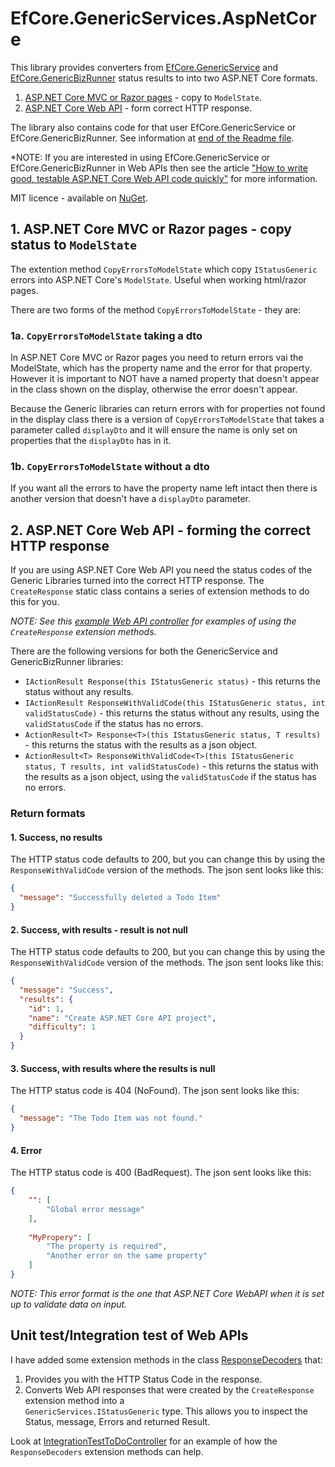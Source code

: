 # EfCore.GenericServices.AspNetCore

This library provides converters from [EfCore.GenericService](https://github.com/JonPSmith/EfCore.GenericServices)
and [EfCore.GenericBizRunner](https://github.com/JonPSmith/EfCore.GenericBizRunner) status results to into two ASP.NET Core formats. 

1. [ASP.NET Core MVC or Razor pages](#1-aspnet-core-mvc-or-razor-pages---copy-status-to-modelstate) - copy to `ModelState`.
2. [ASP.NET Core Web API](#2-aspnet-core-web-api---forming-the-correct-http-response) - form correct HTTP response.

The library also contains code for that user EfCore.GenericService or EfCore.GenericBizRunner. 
See information at [end of the Readme file](#unit-testintegration-test-of-web-apis).

*NOTE: If you are interested in using EfCore.GenericService or EfCore.GenericBizRunner in Web APIs then see the article
["How to write good, testable ASP.NET Core Web API code quickly"](https://www.thereformedprogrammer.net/how-to-write-good-testable-asp-net-core-web-api-code-quickly/)
for more information.

MIT licence - available on [NuGet](https://www.nuget.org/packages/EfCore.GenericServices.AspNetCore/).

## 1. ASP.NET Core MVC or Razor pages - copy status to `ModelState`

The extention method `CopyErrorsToModelState` which copy `IStatusGeneric` errors into ASP.NET Core's `ModelState`.
Useful when working html/razor pages.

There are two forms of the method `CopyErrorsToModelState` - they are:

### 1a. `CopyErrorsToModelState` taking a dto

In ASP.NET Core MVC or Razor pages you need to return errors vai the ModelState, which has the property name and the error for that property. However it is important to NOT have a named property that doesn't appear in the class shown on the display, otherwise the error doesn't appear.

Because the Generic libraries can return errors with for properties not found in the display class there is a version of `CopyErrorsToModelState` that takes a parameter called `displayDto` and it will ensure the name is only set on properties that the `displayDto` has in it.

### 1b. `CopyErrorsToModelState` without a dto

If you want all the errors to have the property name left intact then there is another version that doesn't have a `displayDto` parameter.


## 2. ASP.NET Core Web API - forming the correct HTTP response

If you are using ASP.NET Core Web API you need the status codes of the Generic Libraries turned into the correct HTTP response. The `CreateResponse` static class contains a series of extension methods to do this for you. 

*NOTE: See this [example Web API controller](https://github.com/JonPSmith/EfCore.GenericServices.AspNetCore/blob/master/ExampleWebApi/Controllers/ToDoController.cs) for examples of using the `CreateResponse` extension methods.*

There are the following versions for both the GenericService and GenericBizRunner libraries:

- `IActionResult Response(this IStatusGeneric status)` - this returns the status without any results. 
- `IActionResult ResponseWithValidCode(this IStatusGeneric status, int validStatusCode)` - this returns the status without any results, using the `validStatusCode` if the status has no errors.
- `ActionResult<T> Response<T>(this IStatusGeneric status, T results)` - this returns the status with the results as a json object.
- `ActionResult<T> ResponseWithValidCode<T>(this IStatusGeneric status, T results, int validStatusCode)` - this returns the status with the results as a json object, using the `validStatusCode` if the status has no errors.

### Return formats

#### 1. Success, no results
The HTTP status code defaults to 200, but you can change this by using the `ResponseWithValidCode` version of the methods. The json sent looks like this:

```json
{
  "message": "Successfully deleted a Todo Item"
}
```

#### 2. Success, with results - result is not null
The HTTP status code defaults to 200, but you can change this by using the `ResponseWithValidCode` version of the methods. The json sent looks like this:

```json
{
  "message": "Success",
  "results": {
    "id": 1,
    "name": "Create ASP.NET Core API project",
    "difficulty": 1
  }
}
```

#### 3. Success, with results where the results is null
The HTTP status code is 404 (NoFound). The json sent looks like this:

```json
{
  "message": "The Todo Item was not found."
}
```

#### 4. Error
The HTTP status code is 400 (BadRequest). The json sent looks like this:

```json
{
    "": [
        "Global error message"
    ],    
    
    "MyPropery": [
        "The property is required",
        "Another error on the same property"
    ]
}
```

*NOTE: This error format is the one that ASP.NET Core WebAPI when it is set up to validate data on input.*

## Unit test/Integration test of Web APIs

I have added some extension methods in the class [ResponseDecoders](https://github.com/JonPSmith/EfCore.GenericServices.AspNetCore/blob/master/GenericServices.AspNetCore/UnitTesting/ResponseDecoders.cs)
that:
1. Provides you with the HTTP Status Code in the response.
2. Converts Web API responses that were created by the `CreateResponse` extension method into a  
`GenericServices.IStatusGeneric` type. This allows you to inspect the Status, message, Errors and returned Result.

Look at [IntegrationTestToDoController](https://github.com/JonPSmith/EfCore.GenericServices.AspNetCore/blob/master/Test/UnitTests/ExampleApp/IntegrationTestToDoController.cs)
for an example of how the `ResponseDecoders` extension methods can help.